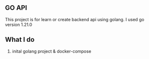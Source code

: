 ## GO API
This project is for learn or create backend api using golang. I used go version 1.21.0

## What I do
1. inital golang project & docker-compose


